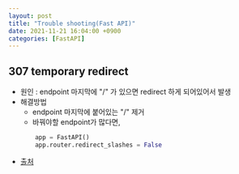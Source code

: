 ```yaml
---
layout: post
title: "Trouble shooting(Fast API)"
date: 2021-11-21 16:04:00 +0900
categories: [FastAPI]
---
```


## 307 temporary redirect

- 원인 : endpoint 마지막에 "/" 가 있으면 redirect 하게 되어있어서 발생
- 해결방법
    - endpoint 마지막에 붙어있는 "/" 제거
    - 바꿔야할 endpoint가 많다면,
    ``` python 
        app = FastAPI()
        app.router.redirect_slashes = False
    ```
- [출처](https://somjang.tistory.com/entry/FastAPI-307-temporary-redirect-%ED%95%B4%EA%B2%B0-%EB%B0%A9%EB%B2%95-Python)